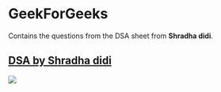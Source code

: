 # GeekForGeeks
Contains the questions from the DSA sheet from **Shradha didi**.
## [DSA by Shradha didi](https://docs.google.com/spreadsheets/d/1hXserPuxVoWMG9Hs7y8wVdRCJTcj3xMBAEYUOXQ5Xag/htmlview?usp=sharing&pru=AAABgJzJLtY*4J7zKd-5Vzgl0ghoepQd5w)
![](https://repository-images.githubusercontent.com/389729275/371ba38b-8a03-4bff-916c-c3fa5396ceda)
